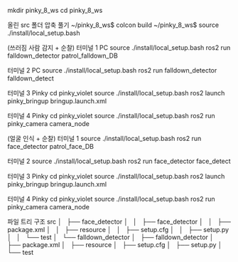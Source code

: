 mkdir pinky_8_ws
cd pinky_8_ws

올린 src 폴더 압축 풀기
~/pinky_8_ws$ colcon build
~/pinky_8_ws$ source ./install/local_setup.bash

(쓰러짐 사람 감지 + 순찰)
터미널 1 PC
source ./install/local_setup.bash
ros2 run falldown_detector patrol_falldown_DB

터미널 2 PC
source ./install/local_setup.bash
ros2 run falldown_detector falldown_detect

터미널 3 Pinky
cd pinky_violet
source ./install/local_setup.bash
ros2 launch pinky_bringup bringup.launch.xml 

터미널 4 Pinky
cd pinky_violet
source ./install/local_setup.bash
ros2 run pinky_camera camera_node


(얼굴 인식 + 순찰)
터미널 1 
source ./install/local_setup.bash
ros2 run face_detector patrol_face_DB

터미널 2
source ./install/local_setup.bash
ros2 run face_detector face_detect

터미널 3 Pinky
cd pinky_violet
source ./install/local_setup.bash
ros2 launch pinky_bringup bringup.launch.xml 

터미널 4 Pinky
cd pinky_violet
source ./install/local_setup.bash
ros2 run pinky_camera camera_node


파일 트리 구조 
src
│   ├── face_detector
│   │   ├── face_detector
│   │   ├── package.xml
│   │   ├── resource
│   │   ├── setup.cfg
│   │   ├── setup.py
│   │   └── test
│   └── falldown_detector
│       ├── falldown_detector
│       ├── package.xml
│       ├── resource
│       ├── setup.cfg
│       ├── setup.py
│       └── test
